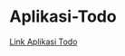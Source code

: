 # Aplikasi-Todo

<a href='https://drive.google.com/drive/folders/1Th4x_9-FWWuXmX5LCavewbOoSBaDuUjX?hl=id'> Link Aplikasi Todo </a>
